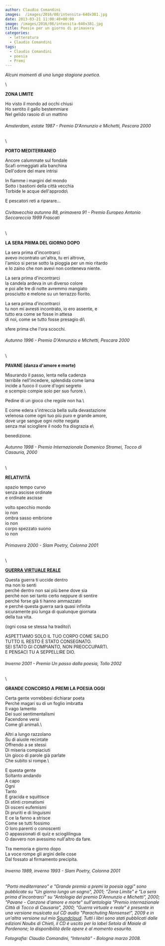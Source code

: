 ```yaml
---
author: Claudio Comandini
images:  /images/2016/08/intensita-640x381.jpg
date: 2013-03-21 11:00:48+00:00
image: /images/2016/08/intensita-640x381.jpg
title: Poesie per un giorno di primavera
categories:
  - letteratura
  - Claudio Comandini
tags:
  - Claudio Comandini
  - poesia
  - Premi
---
```


*Alcuni momenti di una lunga stagione poetica.*

\

**ZONA LIMITE**

Ho visto il mondo ad occhi chiusi\
Ho sentito il gallo bestemmiare\
Nel gelido rasoio di un mattino

###### *Amsterdam, estate 1987 - Premio D'Annunzio e Michetti, Pescara 2000*

\

**PORTO MEDITERRANEO**

Ancore calummate sul fondale\
Scafi ormeggiati alla banchina\
Dell'odore del mare intrisi

In fiamme i margini del mondo\
Sotto i bastioni della città vecchia\
Torbide le acque dell'approdo\

E pescatori reti a riparare...

###### *Civitavecchia autunno 88, primavera 91 - Premio Europeo Antonio Seccareccia 1999 Frascati*

\

**LA SERA PRIMA DEL GIORNO DOPO**

La sera prima d'incontrarci\
avevo incontrato un'altra, tu eri altrove,\
l'amico si perse sotto la pioggia per un mio ritardo\
e lo zaino che non avevi non conteneva niente.

La sera prima d'incontrarci\
la candela ardeva in un diverso colore\
e poi alle tre di notte avremmo mangiato\
prosciutto e melone su un terrazzo fiorito.

La sera prima d'incontrarci\
tu non mi avresti incontrato, io ero assente, e\
tutto era come se fosse in attesa\
di noi, come se tutto fosse presagio di\

sfere prima che l'ora scocchi.

###### *Autunno 1996 - Premio D'Annunzio e Michetti, Pescara 2000*

\

**PAVANE (danza d'amore e morte)**

Misurando il passo, lenta nella cadenza\
terribile nell'incedere, splendida come lama\
incide a fuoco il cuore d'ogni segreto\
e scempio compie solo per suo furore.\

Pedine di un gioco che regole non ha.\

E come edera s'intreccia bella sulla devastazione\
velenosa come ogni tuo più puro e grande amore,\
dove urge sangue ogni notte negata\
senza mai sciogliere il nodo fra disgrazia e\

benedizione.

###### *Autunno 1998 - Premio Internazionale Domenico Stromei, Tocco di Casauria, 2000*

\

**RELATIVITÁ**

spazio tempo curvo\
senza ascisse ordinate\
e ordinate ascisse

volto specchio mondo\
io non\
ombra sasso embrione\
io non\
corpo spezzato suono\
io non

###### *Primavera 2000 - Slam Poetry, Colonna 2001*

\

[**GUERRA VIRTUALE REALE**](https://soundcloud.com/claudio_comandini/guerra-virtuale-reale)

Questa guerra ti uccide dentro\
ma non lo senti\
perché dentro non sai più bene dove sia\
perché non sei tanto certo neppure di sentire\
perché forse già ti hanno ammazzato\
e perché questa guerra sarà quasi infinita\
sicuramente più lunga di qualunque giornata\
della tua vita.

(ogni cosa se stessa ha tradito)\

ASPETTIAMO SOLO IL TUO CORPO COME SALDO\
TUTTO IL RESTO È STATO CONSEGNATO.\
SEI STATO GI COMPIANTO, NON PREOCCUPARTI.\
E PENSACI TU A SEPPELLIRE DIO.

###### *Inverno 2001 - Premio Un passo dalla poesia, Tollo 2002*

\

**GRANDE CONCORSO A PREMI LA POESIA OGGI**

Certa gente vorrebbesi dichiarar poeta\
Perché magari su di un foglio imbratta\
Il vago lamento\
Dei suoi sentimentalismi\
Facendone versi\
Come gli animali.\

Altri a lungo razzolano\
Su di aiuole recintate\
Offrendo a se stessi\
Di miseria compiaciuti\
Un gioco di parole già parlate\
Che subito si rompe.\

E questa gente\
Soltanto andando\
A capo\
Ogni\
Tanto\
E gracida e squittisce\
Di stinti cromatismi\
Di osceni eufemismi\
Di pruriti e di linguismi\
E ce la fanno a strisce\
Come se tutti fossimo\
O loro parenti o conoscenti\
O appassionati di quiz e scioglilingua\
O davvero non avessimo null'altro da fare.

Tra memoria e giorno dopo\
La voce rompe gli argini delle cose\
Dal fossato al firmamento precipita.

###### *Inverno 1989, inverno 1993 - Slam Poetry, Colonna 2001*

###### 

*"Porto mediterraneo" e "Grande premio a premi la poesia oggi" sono pubblicate su "Un giorno lungo un sogno", 2001; "Zona Limite" e "La sera prima d'incontrarci" su "Antologia del premio D'Annunzio e Michetti", 2000; "Pavane - Canzone d'amore e morte" sull'antologia "Premio internazionale Città di Tocco di Causaria", 2000; "Guerra virtuale e reale" è presente in una versione musicata sul CD audio "Parachuting Nonsense!", 2009 e in un'altra versione sul mio [Soundcloud](https://soundcloud.com/claudio_comandini). Tutti i libri sono stati pubblicati dalle edizioni Noubs di Chieti, il CD è uscito per la label Setola di Maiale di Pordenone; la disponibilità delle opere è al momento esaurita.*

*Fotografia: Claudio Comandini, "Intensità" - Bologna marzo 2008.*
